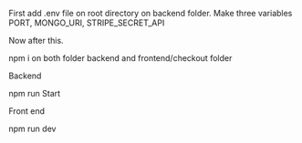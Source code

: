 First add .env file on root directory on backend folder.
Make three variables 
PORT, MONGO_URI, STRIPE_SECRET_API

Now after this.

npm i on both folder backend and frontend/checkout folder

Backend

npm run Start

Front end 

npm run dev
